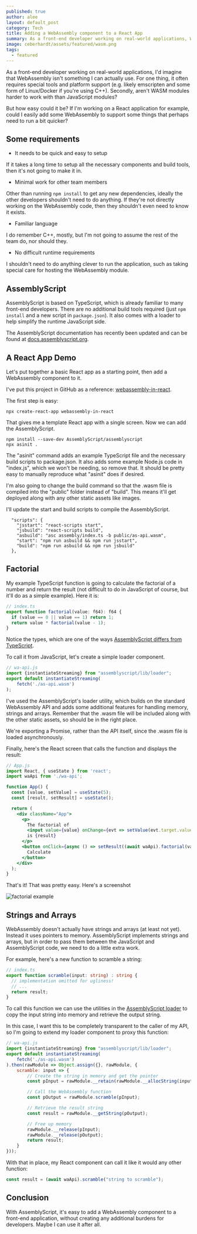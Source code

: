 ```yaml
---
published: true
author: alee
layout: default_post
category: Tech
title: Adding a WebAssembly component to a React App
summary: As a front-end developer working on real-world applications, WebAssembly isn't something I can actually use, is it? Let's find out how easy it can be using AssemblyScript.
image: ceberhardt/assets/featured/wasm.png
tags:
  - featured
---
```


As a front-end developer working on real-world applications, I'd imagine that WebAssembly isn't something I can actually use. For one thing, it often requires special tools and platform support (e.g. likely emscripten and some form of Linux/Docker if you're using C++). Secondly, aren't WASM modules harder to work with than JavaScript modules?

But how easy could it be? If I'm working on a React application for example, could I easily add some WebAssembly to support some things that perhaps need to run a bit quicker?

## Some requirements

- It needs to be quick and easy to setup

If it takes a long time to setup all the necessary components and build tools, then it's not going to make it in.

- Minimal work for other team members

Other than running `npm install` to get any new dependencies, ideally the other developers shouldn't need to do anything. If they're not directly working on the WebAssembly code, then they shouldn't even need to know it exists.

- Familiar language

I do remember C++, mostly, but I'm not going to assume the rest of the team do, nor should they.

- No difficult runtime requirements

I shouldn't need to do anything clever to run the application, such as taking special care for hosting the WebAssembly module.

## AssemblyScript

AssemblyScript is based on TypeScript, which is already familiar to many front-end developers. There are no additional build tools required (just `npm install` and a new script in `package.json`). It also comes with a loader to help simplify the runtime JavaScript side.

The AssemblyScript documentation has recently been updated and can be found at [docs.assemblyscript.org](https://docs.assemblyscript.org/).

## A React App Demo

Let's put together a basic React app as a starting point, then add a WebAssembly component to it.

I've put this project in GitHub as a reference: [webassembly-in-react](https://github.com/DevAndyLee/webassembly-in-react).

The first step is easy:

~~~
npx create-react-app webassembly-in-react
~~~

That gives me a template React app with a single screen. Now we can add the AssemblyScript. 

~~~
npm install --save-dev AssemblyScript/assemblyscript
npx asinit .
~~~

The "asinit" command adds an example TypeScript file and the necessary build scripts to package.json. It also adds some example Node.js code in "index.js", which we won't be needing, so remove that. It should be pretty easy to manually reproduce what "asinit" does if desired.

I'm also going to change the build command so that the .wasm file is compiled into the "public" folder instead of "build". This means it'll get deployed along with any other static assets like images.

I'll update the start and build scripts to compile the AssemblyScript.

~~~
  "scripts": {
    "jsstart": "react-scripts start",
    "jsbuild": "react-scripts build",
    "asbuild": "asc assembly/index.ts -b public/as-api.wasm",
    "start": "npm run asbuild && npm run jsstart",
    "build": "npm run asbuild && npm run jsbuild"
  },
~~~

## Factorial

My example TypeScript function is going to calculate the factorial of a number and return the result (not difficult to do in JavaScript of course, but it'll do as a simple example). Here it is:

~~~typescript
// index.ts
export function factorial(value: f64): f64 {
  if (value == 0 || value == 1) return 1;
  return value * factorial(value - 1);
}
~~~

Notice the types, which are one of the ways [AssemblyScript differs from TypeScript](https://docs.assemblyscript.org/basics).

To call it from JavaScript, let's create a simple loader component.

~~~javascript
// wa-api.js
import {instantiateStreaming} from "assemblyscript/lib/loader";
export default instantiateStreaming(
    fetch('./as-api.wasm')
);
~~~

I've used the AssemblyScript's loader utility, which builds on the standard WebAssembly API and adds some additional features for handling memory, strings and arrays. Remember that the .wasm file will be included along with the other static assets, so should be in the right place.

We're exporting a Promise, rather than the API itself, since the .wasm file is loaded asynchronously.

Finally, here's the React screen that calls the function and displays the result:

~~~jsx
// App.js
import React, { useState } from 'react';
import waApi from './wa-api';

function App() {
  const [value, setValue] = useState(5);
  const [result, setResult] = useState();

  return (
    <div className="App">
      <p>
        The factorial of
        <input value={value} onChange={evt => setValue(evt.target.value)} />
        is {result}
      </p>
      <button onClick={async () => setResult((await waApi).factorial(value))}>
        Calculate
      </button>
    </div>
  );
}
~~~

That's it! That was pretty easy. Here's a screenshot

![factorial example]({{site.baseurl}}/alee/assets/assemblyscript-in-react/factorial-screenshot.png)


## Strings and Arrays

WebAssembly doesn't actually have strings and arrays (at least not yet). Instead it uses pointers to memory. AssemblyScript implements strings and arrays, but in order to pass them between the JavaScript and AssemblyScript code, we need to do a little extra work.

For example, here's a new function to scramble a string:

~~~typescript
// index.ts
export function scramble(input: string) : string {
  // implementation omitted for ugliness!
  // ...
  return result;
}
~~~

To call this function we can use the utilities in the [AssemblyScript loader](https://docs.assemblyscript.org/basics/loader) to copy the input string into memory and retrieve the output string.

In this case, I want this to be completely transparent to the caller of my API, so I'm going to extend my loader component to proxy this function:

~~~javascript
// wa-api.js
import {instantiateStreaming} from "assemblyscript/lib/loader";
export default instantiateStreaming(
    fetch('./as-api.wasm')
).then(rawModule => Object.assign({}, rawModule, {
    scramble: input => {
        // Create the string in memory and get the pointer
        const pInput = rawModule.__retain(rawModule.__allocString(input));

        // Call the WebAssembly function
        const pOutput = rawModule.scramble(pInput);

        // Retrieve the result string
        const result = rawModule.__getString(pOutput);

        // Free up memory
        rawModule.__release(pInput);
        rawModule.__release(pOutput);
        return result;
    }
}));
~~~

With that in place, my React component can call it like it would any other function:

~~~javascript
const result = (await waApi).scramble("string to scramble");
~~~

## Conclusion

With AssemblyScript, it's easy to add a WebAssembly component to a front-end application, without creating any additional burdens for developers. Maybe I can use it after all.

